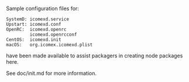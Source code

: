 Sample configuration files for:
```
SystemD: icomexd.service
Upstart: icomexd.conf
OpenRC:  icomexd.openrc
         icomexd.openrcconf
CentOS:  icomexd.init
macOS:   org.icomex.icomexd.plist
```
have been made available to assist packagers in creating node packages here.

See doc/init.md for more information.
